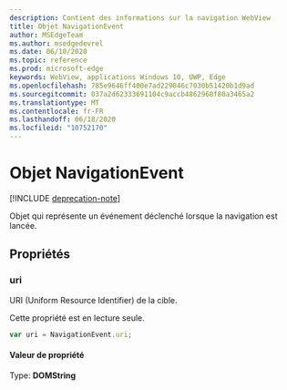 ```yaml
---
description: Contient des informations sur la navigation WebView
title: Objet NavigationEvent
author: MSEdgeTeam
ms.author: msedgedevrel
ms.date: 06/10/2020
ms.topic: reference
ms.prod: microsoft-edge
keywords: WebView, applications Windows 10, UWP, Edge
ms.openlocfilehash: 785e9646ff400e7ad229046c7030b51420b1d9ad
ms.sourcegitcommit: 037a2d62333691104c9accb4862968f80a3465a2
ms.translationtype: MT
ms.contentlocale: fr-FR
ms.lasthandoff: 06/18/2020
ms.locfileid: "10752170"
---
```

# Objet NavigationEvent  

[!INCLUDE [deprecation-note](../includes/deprecation-note.md)]  

Objet qui représente un événement déclenché lorsque la navigation est lancée.  

## Propriétés  

### uri  

URI (Uniform Resource Identifier) de la cible.  

Cette propriété est en lecture seule.  

```javascript
var uri = NavigationEvent.uri;
```  

#### Valeur de propriété  

Type: **DOMString**  
